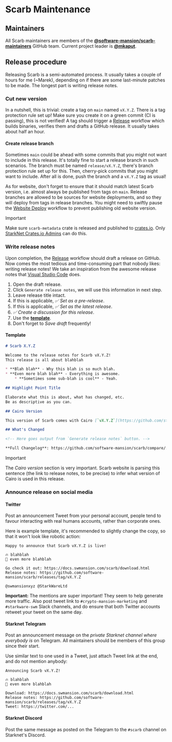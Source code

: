 # Scarb Maintenance

## Maintainers

All Scarb maintainers are members of the **[@software-mansion/scarb-maintainers]** GitHub team.
Current project leader is **[@mkaput]**.

## Release procedure

Releasing Scarb is a semi-automated process.
It usually takes a couple of hours for me (~Marek), depending on if there are some last-minute patches to be made.
The longest part is writing release notes.

### Cut new version

In a nutshell, this is trivial: create a tag on `main` named `vX.Y.Z`.
There is a tag protection rule set up!
Make sure you create it on a green commit (CI is passing), this is not verified!
A tag should trigger a [Release] workflow which builds binaries, verifies them and drafts a GitHub release.
It usually takes about half an hour.

#### Create release branch

Sometimes `main` could be ahead with some commits that you might not want to include in this release.
It's totally fine to start a release branch in such scenarios.
The branch must be named `release/vX.Y.Z`, there's branch protection rule set up for this.
Then, cherry-pick commits that you might want to include.
After all is done, push the branch and a `vX.Y.Z` tag as usual!

As for website, don't forget to ensure that it should match latest Scarb version,
i.e. almost always be published from tags on `main`.
Release branches are allowed to be sources for website deployments,
and so they will deploy from tags in release branches.
You might need to swiftly pause the [Website Deploy] workflow to prevent publishing old website version.

> [!IMPORTANT]
> Make sure `scarb-metadata` crate is released and published to [crates.io].
> Only [StarkNet Crates.io Admins] can do this.

### Write release notes

Upon completion, the [Release] workflow should draft a release on GitHub.
Now comes the most tedious and time-consuming part that nobody likes: writing release notes!
We take an inspiration from the awesome release notes that [Visual Studio Code][vscode-relnotes] does.

1. Open the draft release.
2. Click `Generate release notes`, we will use this information in next step.
3. Leave release title intact.
4. If this is applicable, _✅ Set as a pre-release_.
5. If this is applicable, _✅ Set as the latest release_.
6. _✅ Create a discussion for this release_.
7. Use the **[template](#template)**.
8. Don't forget to _Save draft_ frequently!

#### Template

```markdown
# Scarb X.Y.Z

Welcome to the release notes for Scarb vX.Y.Z!
This release is all about blahblah

* **Blah blah** - Why this blah is so much blah.
* **Even more blah blah** - Everything is awesome.
    * **Sometimes some sub-blah is cool** - Yeah.

## Highlight Point Title

Elaborate what this is about, what has changed, etc.
Be as descriptive as you can.

## Cairo Version

This version of Scarb comes with Cairo [`vX.Y.Z`](https://github.com/starkware-libs/cairo/releases/tag/vX.Y.Z).

## What's Changed

<!-- Here goes output from `Generate release notes` button. -->

**Full Changelog**: https://github.com/software-mansion/scarb/compare/...
```

> [!IMPORTANT]  
> The _Cairo version_ section is very important.
> Scarb website is parsing this sentence (the link to release notes, to be precise) to infer what version of Cairo is
> used in this release.

### Announce release on social media

#### Twitter

Post an announcement Tweet from your personal account, people tend to favour interacting with real humans accounts,
rather than corporate ones.

Here is example template, it's recommended to slightly change the copy, so that it won't look like robotic action:

```
Happy to announce that Scarb vX.Y.Z is live!

🔥 blahblah
🚀 even more blahblah

Go check it out: https://docs.swmansion.com/scarb/download.html
Release notes: https://github.com/software-mansion/scarb/releases/tag/vX.Y.Z

@swmansionxyz @StarkWareLtd
```

**Important:** The mentions are super important!
They seem to help generate more traffic.
Also post tweet link to `#crypto-mansion-marketing` and `#starkware-swm` Slack channels,
and do ensure that both Twitter accounts retweet your tweet on the same day.

#### Starknet Telegram

Post an announcement message on the _private Starknet channel where everybody is_ on Telegram.
All maintainers should be members of this group since their start.

Use similar text to one used in a Tweet, just attach Tweet link at the end, and do not mention anybody:

```
Announcing Scarb vX.Y.Z!

🔥 blahblah
🚀 even more blahblah

Download: https://docs.swmansion.com/scarb/download.html
Release notes: https://github.com/software-mansion/scarb/releases/tag/vX.Y.Z
Tweet: https://twitter.com/...
```

#### Starknet Discord

Post the same message as posted on the Telegram to the `#scarb` channel on Starknet's Discord.

[@software-mansion/scarb-maintainers]: https://github.com/orgs/software-mansion/teams/scarb-maintainers

[@mkaput]: https://github.com/mkaput

[website deploy]: https://github.com/software-mansion/scarb/actions/workflows/website-deploy.yml

[release]: https://github.com/software-mansion/scarb/actions/workflows/release.yml

[vscode-relnotes]: https://code.visualstudio.com/updates

[scarb project]: https://github.com/orgs/software-mansion/projects/4

[crates.io]: https://crates.io

[StarkNet Crates.io Admins]: https://github.com/orgs/software-mansion/teams/starknet-crates-io-admins
